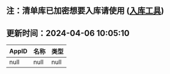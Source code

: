 ## 注：清单库已加密想要入库请使用 ([入库工具](https://github.com/BlankTMing/ManifestAutoUpdate/releases))

## 更新时间：2024-04-06 10:05:10
| AppID | 名称 | 类型  |
| :-------------------- | :----------------------------- | :----------- |
| null | null| null |
